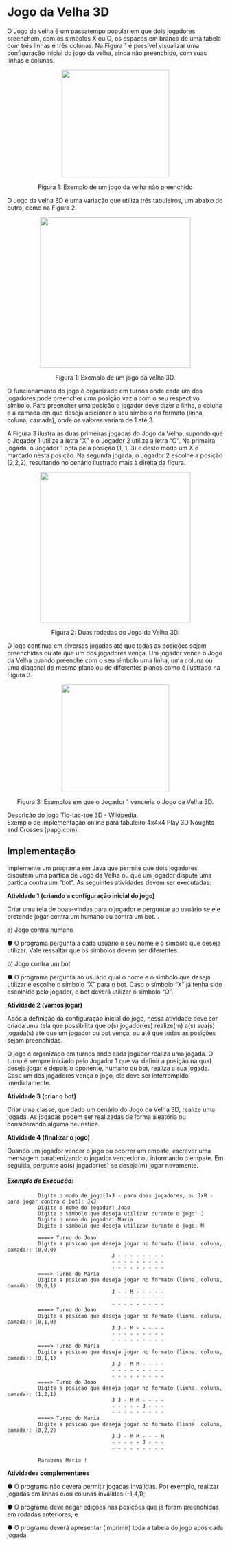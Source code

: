 # Jogo da Velha 3D

O Jogo da velha é um passatempo popular em que dois jogadores preenchem, com os símbolos X ou O, os espaços em branco de uma tabela
com três linhas e três colunas. Na Figura 1 é possível visualizar uma configuração inicial do jogo da velha, ainda não preenchido, com suas linhas e colunas.

<div align="center">
<img src="https://user-images.githubusercontent.com/104040807/215828640-e0260dc9-5802-45d2-98b3-925ed145871a.jpeg" width="250px" />
</div>

<p align="center">
Figura 1: Exemplo de um jogo da velha não preenchido
</p>


O Jogo da velha 3D é uma variação que utiliza três tabuleiros, um abaixo do outro, como na Figura 2.

<div align="center">
<img src="https://user-images.githubusercontent.com/104040807/215828953-28473683-3f50-451f-b876-b663f5ffb025.jpeg" width="350px" />
</div>

<p align="center">
Figura 1: Exemplo de um jogo da velha 3D.
</p>


O funcionamento do jogo é organizado em turnos onde cada um dos jogadores pode preencher uma posição vazia com o seu respectivo símbolo. Para preencher uma 
posição o jogador deve dizer a linha, a coluna e a camada em que deseja adicionar o seu símbolo no formato (linha, coluna, camada), onde os valores variam de 1 até 3.


A Figura 3 ilustra as duas primeiras jogadas do Jogo da Velha, supondo que o Jogador 1 utilize a letra “X” e o Jogador 2 utilize a letra “O”. Na primeira jogada, 
o Jogador 1 opta pela posição (1, 1, 3) e deste modo um X é marcado nesta posição. Na segunda jogada, o Jogador 2 escolhe a posição (2,2,2), resultando no cenário
ilustrado mais à direita da figura.

<div align="center">
<img src="https://user-images.githubusercontent.com/104040807/215829277-cf82dabf-240e-477a-8c9b-1ba4aa84ef34.jpeg" width="350px" />
</div>

<p align="center">
Figura 2: Duas rodadas do Jogo da Velha 3D.
</p>

O jogo continua em diversas jogadas até que todas as posições sejam preenchidas ou até que um dos jogadores vença. Um jogador vence o Jogo da Velha quando
preenche com o seu símbolo uma linha, uma coluna ou uma diagonal do mesmo plano ou de diferentes planos como é ilustrado na Figura 3.

<div align="center">
<img src="https://user-images.githubusercontent.com/104040807/215830158-c672196e-dcbf-4873-9e4a-c3809bdc8104.jpeg" width="250px" />
</div>

<p align="center">
Figura 3: Exemplos em que o Jogador 1 venceria o Jogo da Velha 3D.
</p>

Descrição do jogo Tic-tac-toe 3D - Wikipedia. <br>
Exemplo de implementação online para tabuleiro 4x4x4 Play 3D Noughts and
Crosses (papg.com).

## Implementação 
Implemente um programa em Java que permite que dois jogadores disputem uma partida de Jogo da Velha ou que um jogador dispute 
uma partida contra um “bot”. As seguintes atividades devem ser executadas:

**Atividade 1 (criando a configuração inicial do jogo)**

Criar uma tela de boas-vindas para o jogador e perguntar ao usuário se ele pretende jogar contra um humano ou contra um bot. .


a) Jogo contra humano <br>

  ●  O programa pergunta a cada usuário o seu nome e o símbolo que deseja utilizar. Vale ressaltar que os símbolos devem ser diferentes.

b) Jogo contra um bot<br>

  ●  O programa pergunta ao usuário qual o nome e o símbolo que deseja utilizar e escolhe o símbolo “X” para o bot. Caso o símbolo “X” já tenha 
  sido escolhido pelo jogador, o bot deverá utilizar o símbolo “O”.
  
**Atividade 2 (vamos jogar)**

Após a definição da configuração inicial do jogo, nessa atividade deve ser criada uma tela que possibilita que o(s) jogador(es) realize(m) a(s) sua(s) 
jogada(s) até que um jogador ou bot vença, ou até que todas as posições sejam preenchidas.


O jogo é organizado em turnos onde cada jogador realiza uma jogada. O turno é sempre iniciado pelo Jogador 1 que vai definir a posição na qual deseja jogar 
e depois o oponente, humano ou bot, realiza a sua jogada. Caso um dos jogadores vença o jogo, ele deve ser interrompido imediatamente.

**Atividade 3 (criar o bot)**

Criar uma classe, que dado um cenário do Jogo da Velha 3D, realize uma jogada. As jogadas podem ser realizadas de forma aleatória ou considerando alguma
heurística.

**Atividade 4 (finalizar o jogo)**

Quando um jogador vencer o jogo ou ocorrer um empate, escrever uma mensagem parabenizando o jogador vencedor ou informando o empate. Em seguida, 
pergunte ao(s) jogador(es) se deseja(m) jogar novamente.


#### *Exemplo de Execução:* <br>


                 
               
              Digite o modo de jogo(JxJ - para dois jogadores, ou JxB - para jogar contra o bot): JxJ
              Digite o nome do jogador: Joao
              Digite o simbolo que deseja utilizar durante o jogo: J
              Digite o nome do jogador: Maria
              Digite o simbolo que deseja utilizar durante o jogo: M

              ====> Turno do Joao
              Digite a posicao que deseja jogar no formato (linha, coluna, camada): (0,0,0)
                                      J - - - - - - - -
                                      - - - - - - - - -
                                      - - - - - - - - -
              ====> Turno do Maria
              Digite a posicao que deseja jogar no formato (linha, coluna, camada): (0,0,1)
                                      J - - M - - - - -
                                      - - - - - - - - -
                                      - - - - - - - - -
              ====> Turno do Joao
              Digite a posicao que deseja jogar no formato (linha, coluna, camada): (0,1,0)
                                      J J - M - - - - -
                                      - - - - - - - - -
                                      - - - - - - - - -
              ====> Turno do Maria
              Digite a posicao que deseja jogar no formato (linha, coluna, camada): (0,1,1)
                                      J J - M M - - - -
                                      - - - - - - - - -
                                      - - - - - - - - -
              ====> Turno do Joao
              Digite a posicao que deseja jogar no formato (linha, coluna, camada): (1,2,1)
                                      J J - M M - - - -
                                      - - - - - J - - -
                                      - - - - - - - - -
              ====> Turno do Maria
              Digite a posicao que deseja jogar no formato (linha, coluna, camada): (0,2,2)
                                      J J - M M - - - M
                                      - - - - - J - - -
                                      - - - - - - - - -

              Parabens Maria !
              

**Atividades complementares**

● O programa não deverá permitir jogadas inválidas. Por exemplo, realizar jogadas em linhas e/ou colunas inválidas (-1,4,1);

● O programa deve negar edições nas posições que já foram preenchidas em rodadas anteriores; e

● O programa deverá apresentar (imprimir) toda a tabela do jogo após cada jogada.
              
